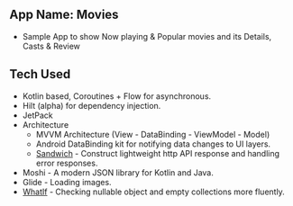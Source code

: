 ## App Name: Movies
- Sample App to show Now playing & Popular movies and its Details, Casts & Review 
## Tech Used
- Kotlin based, Coroutines + Flow for asynchronous.
- Hilt (alpha) for dependency injection.
- JetPack
- Architecture
  - MVVM Architecture (View - DataBinding - ViewModel - Model)
  - Android DataBinding kit for notifying data changes to UI layers.
  - [Sandwich](https://github.com/skydoves/Sandwich) - Construct lightweight http API response and handling error responses.
- Moshi - A modern JSON library for Kotlin and Java.
- Glide - Loading images.
- [WhatIf](https://github.com/skydoves/whatif) - Checking nullable object and empty collections more fluently.


